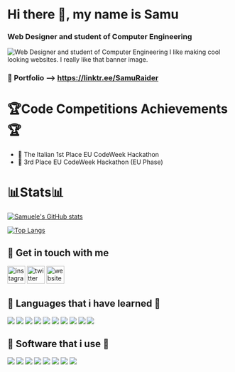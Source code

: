 # Hi there 👋, my name is Samu 
### **Web Designer** and student of **Computer Engineering**
![**Web Designer** and student of **Computer Engineering**](https://pbs.twimg.com/profile_banners/1083878404225724416/1641803588/1500x500)
I like making cool looking websites.
I really like that banner image.

### 🔗 Portfolio --> https://linktr.ee/SamuRaider

# 🏆Code Competitions Achievements 🏆 <br>
* 🥇 The Italian 1st Place EU CodeWeek Hackathon <br>
* 🥉 3rd Place EU CodeWeek Hackathon (EU Phase)<br>
# 📊Stats📊  
[![Samuele's GitHub stats](https://github-readme-stats.vercel.app/api?username=SamueleStabile&show_icons=true&theme=tokyonight)](https://github.com/SamueleStabile/github-readme-stats)

[![Top Langs](https://github-readme-stats.vercel.app/api/top-langs/?username=SamueleStabile&layout=compact)](https://github.com/SamueleStabile/github-readme-stats)

## 👥 Get in touch with me
[<img src='https://cdn.jsdelivr.net/npm/simple-icons@3.0.1/icons/instagram.svg' alt='instagram' height='40'>](https://www.instagram.com/samu_raid/)  [<img src='https://cdn.jsdelivr.net/npm/simple-icons@3.0.1/icons/twitter.svg' alt='twitter' height='40'>](https://twitter.com/SamuRaider_)  [<img src='https://cdn.jsdelivr.net/npm/simple-icons@3.0.1/icons/icloud.svg' alt='website' height='40'>](https://linktr.ee/SamuRaider)  

## 🍕 Languages that i have learned 🍕
<p>
  <img src="https://img.shields.io/badge/c-%2300599C.svg?style=for-the-badge&logo=c&logoColor=white">
  <img src="https://img.shields.io/badge/c++-%2300599C.svg?style=for-the-badge&logo=c%2B%2B&logoColor=white">
  <img src="https://img.shields.io/badge/c%23-%23239120.svg?style=for-the-badge&logo=c-sharp&logoColor=white">
  <img src="https://img.shields.io/badge/html5-%23E34F26.svg?style=for-the-badge&logo=html5&logoColor=white">
  <img src="https://img.shields.io/badge/css3-%231572B6.svg?style=for-the-badge&logo=css3&logoColor=white">
  <img src="https://img.shields.io/badge/php-%23777BB4.svg?style=for-the-badge&logo=php&logoColor=white">
  <img src="https://img.shields.io/badge/bootstrap-%23563D7C.svg?style=for-the-badge&logo=bootstrap&logoColor=white">
  <img src="https://img.shields.io/badge/vite.js-6DA55F?style=for-the-badge&logo=node.js&logoColor=white">
  <img src="https://img.shields.io/badge/mysql-%2300f.svg?style=for-the-badge&logo=mysql&logoColor=white">
  <img src="https://img.shields.io/badge/MIPS-%2300599C.svg?style=for-the-badge&logo=Assembly&logoColor=white">
</p>

## 🍔 Software that i use 🍔
<p>
  <img src="https://img.shields.io/badge/Visual%20Studio%20Code-0078d7.svg?style=for-the-badge&logo=visual-studio-code&logoColor=white">
  <img src="https://img.shields.io/badge/Visual%20Studio-5C2D91.svg?style=for-the-badge&logo=visual-studio&logoColor=white">
  <img src="https://img.shields.io/badge/adobephotoshop-%2331A8FF.svg?style=for-the-badge&logo=adobephotoshop&logoColor=white"> 
  <img src="https://img.shields.io/badge/adobeillustrator-%ffa500.svg?style=for-the-badge&logo=adobeillustrator&logoColor=white">
   <img src="https://img.shields.io/badge/adobepremiere-%2331A8FF.svg?style=for-the-badge&logo=premiere&logoColor=white">
  <img src="https://img.shields.io/badge/Adobe%20XD-470137?style=for-the-badge&logo=Adobe%20XD&logoColor=#FF61F6">
  <img src="https://img.shields.io/badge/Firefox-FF7139?style=for-the-badge&logo=Firefox-Browser&logoColor=white">
  <img src="https://img.shields.io/badge/Google%20Chrome-4285F4?style=for-the-badge&logo=GoogleChrome&logoColor=white">
</p>



<!--
**SamueleStabile/SamueleStabile** is a ✨ _special_ ✨ repository because its `README.md` (this file) appears on your GitHub profile.

Here are some ideas to get you started:

- 🔭 I’m currently working on ...
- 🌱 I’m currently learning ...
- 👯 I’m looking to collaborate on ...
- 🤔 I’m looking for help with ...
- 💬 Ask me about ...
- 📫 How to reach me: ...
- 😄 Pronouns: ...
- ⚡ Fun fact: ...
-->
